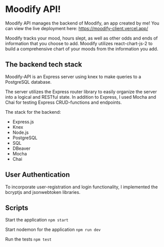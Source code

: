 # Moodify API!

 Moodify API manages the backend of Moodify, an app created by me! You can view the live deployment here: https://moodify-client.vercel.app/
 
 Moodify tracks your mood, hours slept, as well as other odds and ends of information that you choose to add.
 Moodify utilizes react-chart-js-2 to build a comprehensive chart of your moods from the information you add.
 

## The backend tech stack

 Moodify-API is an Express server using knex to make queries to a PostgreSQL database.
 
 The server utilizes the Express router library to easily organize the server into a logical and RESTful state.
 In addition to Express, I used Mocha and Chai for testing Express CRUD-functions and endpoints.
 
 The stack for the backend:

* Express.js
* Knex
* Node.js
* PostgreSQL
* SQL
* DBeaver
* Mocha
* Chai
 
## User Authentication
  To incorporate user-registration and login functionality, I implemented the bcryptjs and jsonwebtoken libraries.
  
## Scripts

Start the application `npm start`

Start nodemon for the application `npm run dev`

Run the tests `npm test`
